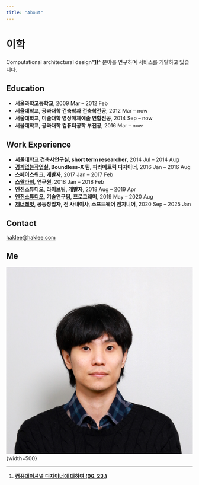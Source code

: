 ```yaml
---
title: "About"
---
```


# 이학

Computational architectural design^[__1)__](./works/tools-and-tales/thoughts/2024/0623.md)^ 분야를 연구하며 서비스를 개발하고 있습니다.

## Education

- __서울과학고등학교__, 2009 Mar – 2012 Feb
- __서울대학교, 공과대학 건축학과 건축학전공__, 2012 Mar – now
- __서울대학교, 미술대학 영상매체예술 연합전공__, 2014 Sep – now
- __서울대학교, 공과대학 컴퓨터공학 부전공__, 2016 Mar – now

## Work Experience

- __[서울대학교 건축사연구실](https://architecture.snu.ac.kr/research/%EA%B1%B4%EC%B6%95%EC%82%AC%EC%97%B0%EA%B5%AC%EC%8B%A4-architectural-history-lab/), short term researcher__, 2014 Jul – 2014 Aug
- __[경계없는작업실](http://boundless.kr), Boundless-X 팀, 파라메트릭 디자이너__, 2016 Jan – 2016 Aug
- __[스페이스워크](https://www.spacewalk.tech), 개발자__, 2017 Jan – 2017 Feb
- __[스왈라비](https://www.swallaby.com), 연구원__, 2018 Jan – 2018 Feb
- __[엔진스튜디오](https://www.ngine.co.kr), 라이브팀, 개발자__, 2018 Aug – 2019 Apr
- __[엔진스튜디오](https://www.ngine.co.kr), 기술연구팀, 프로그래머__, 2019 May – 2020 Aug
- __[제너레잇](https://zenerate.ai), 공동창업자, 전 사내이사, 소프트웨어 엔지니어__, 2020 Sep – 2025 Jan

## Contact

<haklee@haklee.com>

## Me

![me](./assets/about/about-self.jpg){width=500}

-----

1) [__컴퓨테이셔널 디자이너에 대하여 (06. 23.)__](./works/tools-and-tales/thoughts/2024/0623.md)  
